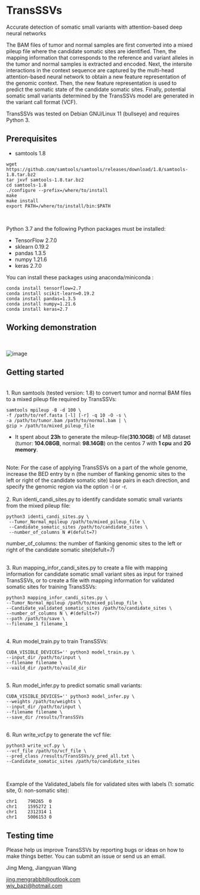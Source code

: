 # TransSSVs

Accurate detection of somatic small variants with attention-based deep neural networks

The BAM files of tumor and normal samples are first converted into a mixed pileup file where the candidate somatic sites are identified. Then, the mapping information that corresponds to the reference and variant alleles in the tumor and normal samples is extracted and encoded. Next, the intersite interactions in the context sequence are captured by the multi-head attention-based neural network to obtain a new feature representation of the genomic context. Then, the new feature representation is used to predict the somatic state of the candidate somatic sites. Finally, potential somatic small variants determined by the TransSSVs model are generated in the variant call format (VCF).

TransSSVs was tested on Debian GNU/Linux 11 (bullseye) and requires Python 3.

Prerequisites
----------
+ samtools 1.8
```
wget https://github.com/samtools/samtools/releases/download/1.8/samtools-1.8.tar.bz2
tar jxvf samtools-1.8.tar.bz2
cd samtools-1.8
./configure --prefix=/where/to/install
make
make install
export PATH=/where/to/install/bin:$PATH

```
 <br>

Python 3.7 and the following Python packages must be installed:
+ TensorFlow 2.7.0 
+ sklearn 0.19.2
+ pandas 1.3.5
+ numpy 1.21.6
+ keras 2.7.0

You can install these packages using anaconda/miniconda :
```
conda install tensorflow=2.7
conda install scikit-learn=0.19.2
conda install pandas=1.3.5
conda install numpy=1.21.6
conda install keras=2.7
```

Working demonstration
----------
<br>

![image](https://github.com/jingmeng-bioinformatics/TransSSVs/assets/35085665/897c7b39-0dbe-4809-a7db-95e7a33b60cc)


Getting started
----------

<br>
1. Run samtools (tested version: 1.8) to convert tumor and normal BAM files to a mixed pileup file required by TransSSVs:

```
samtools mpileup -B -d 100 \
-f /path/to/ref.fasta [-l] [-r] -q 10 -O -s \
-a /path/to/tumor.bam /path/to/normal.bam | \
gzip > /path/to/mixed_pileup_file
```
+ It spent about __23h__ to generate the mileup-file(__310.10GB__) of MB dataset (tumor: __104.08GB__, normal: __98.14GB__) on the centos 7 with __1 cpu__ and __2G memory__.

<br>
Note: For the case of applying TransSSVs on a part of the whole genome, increase the BED entry by n (the number of flanking genomic sites to the left or right of the candidate somatic site) base pairs in each direction, and specify the genomic region via the option -l or -r.
<br>

<br>
2. Run identi_candi_sites.py to identify candidate somatic small variants from the mixed pileup file: 

```
python3 identi_candi_sites.py \
 --Tumor_Normal_mpileup /path/to/mixed_pileup_file \
 --Candidate_somatic_sites /path/to/candidate_sites \
 --number_of_columns N #(defult=7)
```
number_of_columns: the number of flanking genomic sites to the left or right of the candidate somatic site(defult=7)

<br>
3. Run mapping_infor_candi_sites.py to create a file with mapping information for candidate somatic small variant sites as input for trained TransSSVs, or to create a file with mapping information for validated somatic sites for training TransSSVs:

```
python3 mapping_infor_candi_sites.py \
--Tumor_Normal_mpileup /path/to/mixed_pileup_file \
--Candidate_validated_somatic_sites /path/to/candidate_sites \
--number_of_columns N \ #(defult=7)
--path /path/to/save \
--filename_1 filename_1
```
<br>
4. Run model_train.py to train TransSSVs:

```
CUDA_VISIBLE_DEVICES='' python3 model_train.py \
--input_dir /path/to/input \
--filename filename \
--vaild_dir /path/to/vaild_dir
```
<br>
5. Run model_infer.py to predict somatic small variants:

```
CUDA_VISIBLE_DEVICES='' python3 model_infer.py \
--weights /path/to/weights \
--input_dir /path/to/input \
--filename filename \
--save_dir /results/TransSSVs
```

<br>
6. Run write_vcf.py to generate the vcf file:

```
python3 write_vcf.py \
--vcf_file /path/to/vcf_file \
--pred_class /results/TransSSVs/y_pred_all.txt \
--Candidate_somatic_sites /path/to/candidate_sites
```


<br>

Example of the Validated_labels file for validated sites with labels (1: somatic site, 0: non-somatic site):

```
chr1    790265  0
chr1    1595272 1
chr1    2312314 1
chr1    5006153 0
```

Testing time
----------






Please help us improve TransSSVs by reporting bugs or ideas on how to make things better. You can submit an issue or send us an email.<br>

Jing Meng, Jiangyuan Wang<br>

jing.mengrabbit@outlook.com<br>
wjy_bazi@hotmail.com<br>

